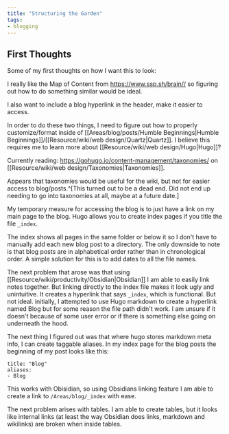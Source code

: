 ```yaml
---
title: "Structuring the Garden"
tags: 
- blogging
---
```


## First Thoughts
Some of my first thoughts on how I want this to look:

I really like the Map of Content from https://www.ssp.sh/brain// so figuring out how to do something similar would be ideal. 

I also want to include a blog hyperlink in the header, make it easier to access. 

In order to do these two things, I need to figure out how to properly customize/format inside of [[Areas/blog/posts/Humble Beginnings|Humble Beginnings]]/[[Resource/wiki/web design/Quartz|Quartz]]. I believe this requires me to learn more about [[Resource/wiki/web design/Hugo|Hugo]]?

Currently reading: https://gohugo.io/content-management/taxonomies/ on [[Resource/wiki/web design/Taxonomies|Taxonomies]]. 

Appears that taxonomies would be useful for the wiki, but not for easier access to blog/posts.^[This turned out to be a dead end. Did not end up needing to go into taxonomies at all, maybe at a future date.]

My temporary measure for accessing the blog is to just have a link on my main page to the blog. 
Hugo allows you to create index pages if you title the file `_index`. 

The index shows all pages in the same folder or below it so I don't have to manually add each new blog post to a directory. The only downside to note is that blog posts are in alphabetical order rather than in chronological order. 
A simple solution for this is to add dates to all the file names.

The next problem that arose was that using [[Resource/wiki/productivity/Obsidian|Obsidian]] I am able to easily link notes together. But linking directly to the index file makes it look ugly and unintuitive. It creates a hyperlink that says `_index`, which is functional. But not ideal.
initially, I attempted to use Hugo markdown to create a hyperlink named Blog but for some reason the file path didn't work. I am unsure if it doesn't because of some user error or if there is something else going on underneath the hood. 

The next thing I figured out was that where hugo stores markdown meta info, I can create taggable aliases. 
In my index page for the blog posts the beginning of my post looks like this: 

```
title: "Blog"
aliases:
- Blog
```

This works with Obisidian, so using Obsidians linking feature I am able to create a link to `/Areas/blog/_index` with ease.

The next problem arises with tables. I am able to create tables, but it looks like internal links (at least the way Obsidian does links, markdown and wikilinks) are broken when inside tables. 